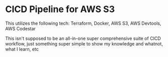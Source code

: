 # CICD Pipeline for AWS S3 
This utilizes the following tech: Terraform, Docker, AWS S3, AWS Devtools, AWS Codestar

This isn't supposed to be an all-in-one super comprehensive suite of CICD workflow, just something super simple to show my knowledge and whatnot, what I learn, etc
